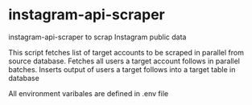 # instagram-api-scraper
instagram-api-scraper to scrap Instagram public data


This script fetches list of target accounts to be scraped in parallel from source database.
Fetches all users a target account follows in parallel batches.
Inserts output of users a target follows into a target table in database

All environment varibales are defined in .env file
